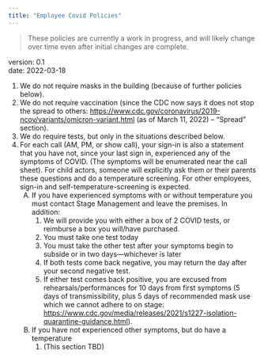 ```yaml
---
title: "Employee Covid Policies"
---
```


> These policies are currently a work in progress, and will likely change over time even after initial changes are complete.

version: 0.1  
date: 2022-03-18

<style>
  .outline-style ol {
    list-style: decimal
  }
  .outline-style ol ol {
    list-style: upper-alpha
  }
  .outline-style ol ol ol {
    list-style: decimal
  }
</style>

<div class="outline-style">

1. We do not require masks in the building (because of further policies below).
2. We do not require vaccination (since the CDC now says it does not stop the spread to others: https://www.cdc.gov/coronavirus/2019-ncov/variants/omicron-variant.html (as of March 11, 2022) – “Spread” section).
3. We do require tests, but only in the situations described below.
4. For each call (AM, PM, or show call), your sign-in is also a statement that you have not, since your last sign in, experienced any of the symptoms of COVID. (The symptoms will be enumerated near the call sheet). For child actors, someone will explicitly ask them or their parents these questions and do a temperature screening. For other employees, sign-in and self-temperature-screening is expected.
   1. If you have experienced symptoms with or without temperature you must contact Stage Management and leave the premises. In addition:
      1. We will provide you with either a box of 2 COVID tests, or reimburse a box you will/have purchased.
      2. You must take one test today
      3. You must take the other test after your symptoms begin to subside or in two days—whichever is later
      4. If both tests come back negative, you may return the day after your second negative test.
      5. If either test comes back positive, you are excused from rehearsals/performances for 10 days from first symptoms (5 days of transmissibility, plus 5 days of recommended mask use which we cannot adhere to on stage: https://www.cdc.gov/media/releases/2021/s1227-isolation-quarantine-guidance.html).
   2. If you have not experienced other symptoms, but do have a temperature
      1. (This section TBD)

</div>
